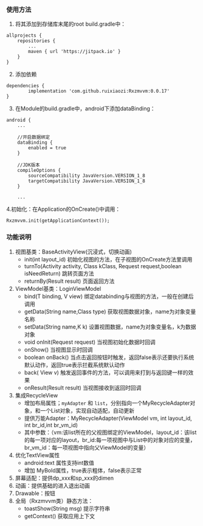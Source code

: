 ### 使用方法

1. 将其添加到存储库末尾的root build.gradle中：

```
allprojects {
    repositories {
        ...
        maven { url 'https://jitpack.io' }
    }
}
```

2. 添加依赖

```
dependencies {
        implementation 'com.github.ruixiaozi:Rxzmvvm:0.0.17'
}
```

3. 在Module的build.gradle中，android下添加dataBinding：

```
android {
    ...

    //开启数据绑定
    dataBinding {
        enabled = true
    }

    //JDK版本
    compileOptions {
        sourceCompatibility JavaVersion.VERSION_1_8
        targetCompatibility JavaVersion.VERSION_1_8
    }

    ...
```

4.初始化：在Application的OnCreate()中调用：

```
Rxzmvvm.init(getApplicationContext());
```



### 功能说明

1. 视图基类：BaseActivityView(沉浸式，切换动画)
    + init(int layout_id) 初始化视图的方法，在子视图的OnCreate方法里调用
    + turnTo(Activity activity, Class<K> kClass, Request request,boolean isNeedReturn) 跳转页面方法
    + returnBy(Result result) 页面返回方法
2. ViewModel基类：LoginViewModel
    + bind(T binding, V view)  绑定databinding与视图的方法，一般在创建后调用
    + getData(String name,Class<T> type) 获取视图数据对象，name为对象变量名称
    + setData(String name,K k) 设置视图数据，name为对象变量名，k为数据对象
    + void onInit(Request request) 当视图初始化数据时回调
    + onShow() 当视图显示时回调
    + boolean onBack() 当点击返回按钮时触发，返回false表示还要执行系统默认动作，返回true表示拦截系统默认动作
    + back( View v)  触发返回事件的方法，可以调用来打到与返回键一样的效果
    + onResult(Result result) 当视图接收到返回时回调
3. 集成RecycleView
    + 增加布局属性；`myAdapter` 和 `list`，分别指向一个MyRecycleAdapter对象，和一个List对象，实现自动适配，自动更新
    + 提供万能Adapter：MyRecycleAdapter(ViewModel vm, int layout_id, int br_id,int br_vm_id)
    + 其中参数：（vm:该list所在的父视图绑定的ViewModel，layout_id：该list的每一项对应的layout，br_id:每一项视图中与List中的对象对应的变量，br_vm_id：每一项视图中指向父ViewModel的变量）
4. 优化TextView属性
    + android:text 属性支持int数值
    + 增加 MyBold属性，true表示粗体，false表示正常
4. 屏幕适配：提供dp_xxx和sp_xxx的dimen
5. 动画：提供基础的进入退出动画
6. Drawable：按钮
7. 全局（Rxzmvvm类）静态方法：
    + toastShow(String msg)  提示字符串
    + getContext() 获取应用上下文